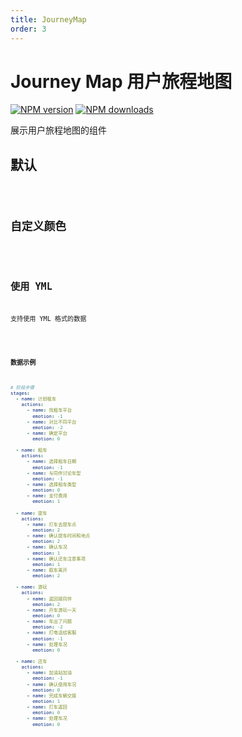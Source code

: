 ```yaml
---
title: JourneyMap
order: 3
---
```


# Journey Map 用户旅程地图

[![NPM version][version-image]][version-url] [![NPM downloads][download-image]][download-url]

[version-image]: http://img.shields.io/npm/v/@arvinxu/journey-map.svg?color=deepgreen&label=latest
[version-url]: http://npmjs.org/package/@arvinxu/journey-map
[download-image]: https://img.shields.io/npm/dm/@arvinxu/journey-map.svg
[download-url]: https://github.com/arvinxx/components/tree/master/packages/journey-map

展示用户旅程地图的组件

## 默认

<code src='./examples/JourneyMap/Demo.tsx' />

## 自定义颜色

<code src='./examples/JourneyMap/CustomColor.tsx' />

## 使用 YML

支持使用 YML 格式的数据

<code src='./examples/JourneyMap/YAML.tsx' />

### 数据示例

```yaml
# 阶段步骤
stages:
  - name: 计划租车
    actions:
      - name: 找租车平台
        emotion: -1
      - name: 对比不同平台
        emotion: -2
      - name: 确定平台
        emotion: 0

  - name: 租车
    actions:
      - name: 选择租车日期
        emotion: -1
      - name: 与同伴讨论车型
        emotion: -1
      - name: 选择租车类型
        emotion: 0
      - name: 支付费用
        emotion: 1

  - name: 提车
    actions:
      - name: 打车去提车点
        emotion: 2
      - name: 确认提车时间和地点
        emotion: 2
      - name: 确认车况
        emotion: 1
      - name: 确认还车注意事项
        emotion: 1
      - name: 取车离开
        emotion: 2

  - name: 游玩
    actions:
      - name: 返回接同伴
        emotion: 2
      - name: 开车游玩一天
        emotion: 0
      - name: 车出了问题
        emotion: -2
      - name: 打电话给客服
        emotion: -1
      - name: 处理车况
        emotion: 0

  - name: 还车
    actions:
      - name: 加油站加油
        emotion: -1
      - name: 确认使用车况
        emotion: 0
      - name: 完成车辆交接
        emotion: 1
      - name: 打车返回
        emotion: 0
      - name: 处理车况
        emotion: 0
```

<API src='../../../packages/journey-map/src/index.tsx'></API>
